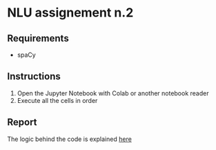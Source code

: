# NLU assignement n.2
## Requirements
- spaCy
## Instructions
1. Open the Jupyter Notebook with Colab or another notebook reader
2. Execute all the cells in order
## Report
The logic behind the code is explained [here](report.md)
